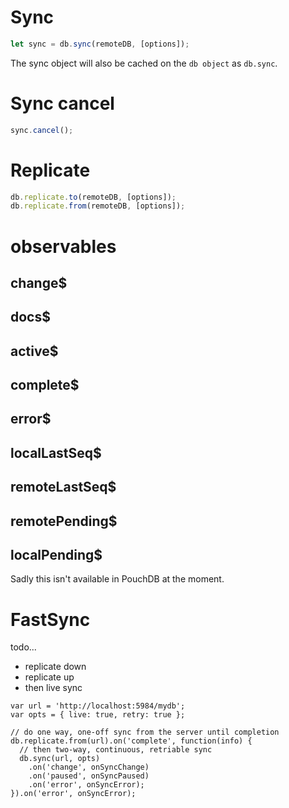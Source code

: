 # Sync
```js
let sync = db.sync(remoteDB, [options]);
```
The sync object will also be cached on the `db object` as `db.sync`.

# Sync cancel
```js
sync.cancel();
```

# Replicate

```js
db.replicate.to(remoteDB, [options]);
db.replicate.from(remoteDB, [options]);
```

# observables

## change$

## docs$

## active$

## complete$

## error$

## localLastSeq$

## remoteLastSeq$

## remotePending$


## localPending$
Sadly this isn't available in PouchDB at the moment.

# FastSync
todo...

- replicate down
- replicate up
- then live sync
```
var url = 'http://localhost:5984/mydb';
var opts = { live: true, retry: true };

// do one way, one-off sync from the server until completion
db.replicate.from(url).on('complete', function(info) {
  // then two-way, continuous, retriable sync
  db.sync(url, opts)
    .on('change', onSyncChange)
    .on('paused', onSyncPaused)
    .on('error', onSyncError);
}).on('error', onSyncError);
```